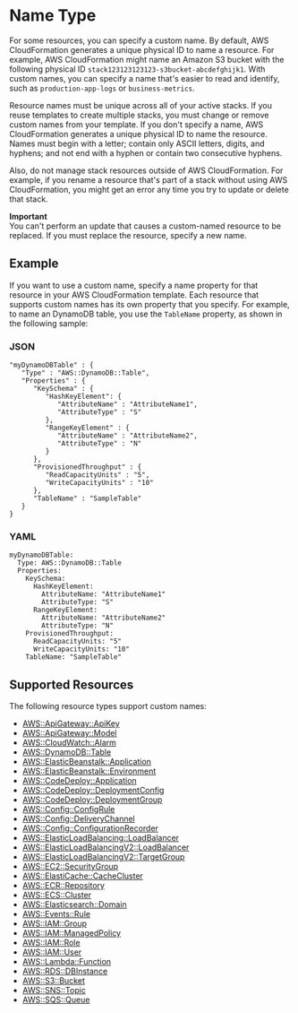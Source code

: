 # Name Type<a name="aws-properties-name"></a>

For some resources, you can specify a custom name\. By default, AWS CloudFormation generates a unique physical ID to name a resource\. For example, AWS CloudFormation might name an Amazon S3 bucket with the following physical ID `stack123123123123-s3bucket-abcdefghijk1`\. With custom names, you can specify a name that's easier to read and identify, such as `production-app-logs` or `business-metrics`\.

Resource names must be unique across all of your active stacks\. If you reuse templates to create multiple stacks, you must change or remove custom names from your template\. If you don't specify a name, AWS CloudFormation generates a unique physical ID to name the resource\. Names must begin with a letter; contain only ASCII letters, digits, and hyphens; and not end with a hyphen or contain two consecutive hyphens\.

Also, do not manage stack resources outside of AWS CloudFormation\. For example, if you rename a resource that's part of a stack without using AWS CloudFormation, you might get an error any time you try to update or delete that stack\.

**Important**  
You can't perform an update that causes a custom\-named resource to be replaced\. If you must replace the resource, specify a new name\.

## Example<a name="aws-properties-name-example"></a>

If you want to use a custom name, specify a name property for that resource in your AWS CloudFormation template\. Each resource that supports custom names has its own property that you specify\. For example, to name an DynamoDB table, you use the `TableName` property, as shown in the following sample:

### JSON<a name="aws-properties-name-example.json"></a>

```
"myDynamoDBTable" : {
   "Type" : "AWS::DynamoDB::Table",
   "Properties" : {
      "KeySchema" : {
         "HashKeyElement": {
            "AttributeName" : "AttributeName1",
            "AttributeType" : "S"
         },
         "RangeKeyElement" : {
            "AttributeName" : "AttributeName2",
            "AttributeType" : "N"
         }
      },
      "ProvisionedThroughput" : {
         "ReadCapacityUnits" : "5",
         "WriteCapacityUnits" : "10"
      },
      "TableName" : "SampleTable"
   }
}
```

### YAML<a name="aws-properties-name-example.yaml"></a>

```
myDynamoDBTable: 
  Type: AWS::DynamoDB::Table
  Properties: 
    KeySchema: 
      HashKeyElement: 
        AttributeName: "AttributeName1"
        AttributeType: "S"
      RangeKeyElement: 
        AttributeName: "AttributeName2"
        AttributeType: "N"
    ProvisionedThroughput: 
      ReadCapacityUnits: "5"
      WriteCapacityUnits: "10"
    TableName: "SampleTable"
```

## Supported Resources<a name="w4ab1c21c14e1644c13"></a>

The following resource types support custom names:
+ [AWS::ApiGateway::ApiKey](aws-resource-apigateway-apikey.md)
+ [AWS::ApiGateway::Model](aws-resource-apigateway-model.md)
+ [AWS::CloudWatch::Alarm](aws-properties-cw-alarm.md)
+ [AWS::DynamoDB::Table](aws-resource-dynamodb-table.md)
+ [AWS::ElasticBeanstalk::Application](aws-properties-beanstalk.md)
+ [AWS::ElasticBeanstalk::Environment](aws-properties-beanstalk-environment.md)
+ [AWS::CodeDeploy::Application](aws-resource-codedeploy-application.md)
+ [AWS::CodeDeploy::DeploymentConfig](aws-resource-codedeploy-deploymentconfig.md)
+ [AWS::CodeDeploy::DeploymentGroup](aws-resource-codedeploy-deploymentgroup.md)
+ [AWS::Config::ConfigRule](aws-resource-config-configrule.md)
+ [AWS::Config::DeliveryChannel](aws-resource-config-deliverychannel.md)
+ [AWS::Config::ConfigurationRecorder](aws-resource-config-configurationrecorder.md)
+ [AWS::ElasticLoadBalancing::LoadBalancer](aws-properties-ec2-elb.md)
+ [AWS::ElasticLoadBalancingV2::LoadBalancer](aws-resource-elasticloadbalancingv2-loadbalancer.md)
+ [AWS::ElasticLoadBalancingV2::TargetGroup](aws-resource-elasticloadbalancingv2-targetgroup.md)
+ [AWS::EC2::SecurityGroup](aws-properties-ec2-security-group.md)
+ [AWS::ElastiCache::CacheCluster](aws-properties-elasticache-cache-cluster.md)
+ [AWS::ECR::Repository](aws-resource-ecr-repository.md)
+ [AWS::ECS::Cluster](aws-resource-ecs-cluster.md)
+ [AWS::Elasticsearch::Domain](aws-resource-elasticsearch-domain.md)
+ [AWS::Events::Rule](aws-resource-events-rule.md)
+ [AWS::IAM::Group](aws-properties-iam-group.md)
+ [AWS::IAM::ManagedPolicy](aws-resource-iam-managedpolicy.md)
+ [AWS::IAM::Role](aws-resource-iam-role.md)
+ [AWS::IAM::User](aws-properties-iam-user.md)
+ [AWS::Lambda::Function](aws-resource-lambda-function.md)
+ [AWS::RDS::DBInstance](aws-properties-rds-database-instance.md)
+ [AWS::S3::Bucket](aws-properties-s3-bucket.md)
+ [AWS::SNS::Topic](aws-properties-sns-topic.md)
+ [AWS::SQS::Queue](aws-properties-sqs-queues.md)